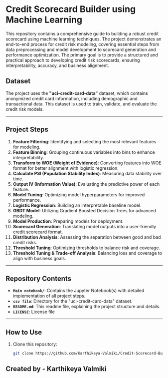 # Credit Scorecard Builder using Machine Learning

This repository contains a comprehensive guide to building a robust credit scorecard using machine learning techniques. The project demonstrates an end-to-end process for credit risk modeling, covering essential steps from data preprocessing and model development to scorecard generation and performance optimization. The primary goal is to provide a structured and practical approach to developing credit risk scorecards, ensuring interpretability, accuracy, and business alignment.

## **Dataset**
The project uses the **"uci-credit-card-data"** dataset, which contains anonymized credit card information, including demographic and transactional data. This dataset is used to train, validate, and evaluate the credit risk models.

---

## **Project Steps**
1. **Feature Filtering**: Identifying and selecting the most relevant features for modeling.
2. **Feature Binning**: Grouping continuous variables into bins to enhance interpretability.
3. **Transform to WOE (Weight of Evidence)**: Converting features into WOE format for better alignment with logistic regression.
4. **Calculate PSI (Population Stability Index)**: Measuring data stability over time.
5. **Output IV (Information Value)**: Evaluating the predictive power of each feature.
6. **Model Tuning**: Optimizing model hyperparameters for improved performance.
7. **Logistic Regression**: Building an interpretable baseline model.
8. **GBDT Model**: Utilizing Gradient Boosted Decision Trees for advanced modeling.
9. **Model Production**: Preparing models for deployment.
10. **Scorecard Generation**: Translating model outputs into a user-friendly credit scorecard format.
11. **Distribution Analysis**: Assessing the separation between good and bad credit risks.
12. **Threshold Tuning**: Optimizing thresholds to balance risk and coverage.
13. **Threshold Tuning & Trade-off Analysis**: Balancing loss and coverage to align with business goals.

---

## **Repository Contents**
- **`Main notebook/`**: Contains the Jupyter Notebook(s) with detailed implementation of all project steps.
- **`csv file`**: Directory for the "uci-credit-card-data" dataset.
- **`README.md`**: This readme file, explaining the project structure and details.
- **`LICENSE`**: License file

---

## **How to Use**
1. Clone this repository:
   ```bash
   git clone https://github.com/Karthikeya-Valmiki/Credit-Scorecard-Builder-using-ML.git


## Created by - Karthikeya Valmiki
